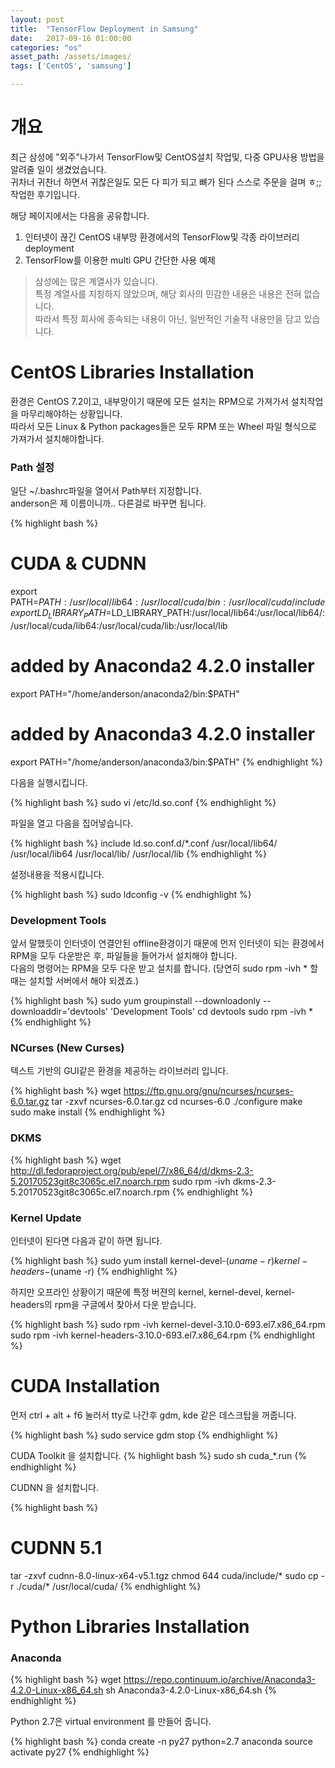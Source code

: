 ```yaml
---
layout: post
title:  "TensorFlow Deployment in Samsung"
date:   2017-09-16 01:00:00
categories: "os"
asset_path: /assets/images/
tags: ['CentOS', 'samsung']

---
```


# 개요

최근 삼성에 "외주"나가서 TensorFlow및 CentOS설치 작업및, 다중 GPU사용 방법을 알려줄 일이 생겼었습니다.<br>
귀차너 귀찬너 하면서 귀찮은일도 모든 다 피가 되고 뼈가 된다 스스로 주문을 걸며 ㅎ;; 작업한 후기입니다.<br>

해당 페이지에서는 다음을 공유합니다.

1. 인터넷이 끊긴 CentOS 내부망 환경에서의 TensorFlow및 각종 라이브러리 deployment
2. TensorFlow를 이용한 multi GPU 간단한 사용 예제

> 삼성에는 많은 계열사가 있습니다.<br>
> 특정 계열사를 지칭하지 않았으며, 해당 회사의 민감한 내용은 내용은 전혀 없습니다. <br>
> 따라서 특정 회사에 종속되는 내용이 아닌, 일반적인 기술적 내용만을 담고 있습니다.


# CentOS Libraries Installation

환경은 CentOS 7.2이고, 내부망이기 때문에 모든 설치는 RPM으로 가져가서 설치작업을 마무리해야하는 상황입니다. <br>
따라서 모든 Linux & Python packages들은 모두 RPM 또는 Wheel 파일 형식으로 가져가서 설치해야합니다.

### Path 설정

일단 ~/.bashrc파일을 열어서 Path부터 지정합니다.<br>
anderson은 제 이름이니까.. 다른걸로 바꾸면 됩니다.

{% highlight bash %}
# CUDA & CUDNN
export PATH=$PATH:/usr/local/lib64:/usr/local/cuda/bin:/usr/local/cuda/include
export LD_LIBRARY_PATH=$LD_LIBRARY_PATH:/usr/local/lib64:/usr/local/lib64/:/usr/local/cuda/lib64:/usr/local/cuda/lib:/usr/local/lib

# added by Anaconda2 4.2.0 installer
export PATH="/home/anderson/anaconda2/bin:$PATH"

# added by Anaconda3 4.2.0 installer
export PATH="/home/anderson/anaconda3/bin:$PATH"
{% endhighlight %}


다음을 실행시킵니다.

{% highlight bash %}
sudo vi /etc/ld.so.conf
{% endhighlight %}

파일을 열고 다음을 집어넣습니다.

{% highlight bash %}
include ld.so.conf.d/*.conf
/usr/local/lib64/
/usr/local/lib64
/usr/local/lib/
/usr/local/lib
{% endhighlight %}

설정내용을 적용시킵니다.

{% highlight bash %}
sudo ldconfig -v
{% endhighlight %}

### Development Tools

앞서 말했듯이 인터넷이 연결안된 offline환경이기 때문에 먼저 인터넷이 되는 환경에서 RPM을 모두 다운받은 후, 파일들을 들어가서 설치해야 합니다.<br>
다음의 명령어는 RPM을 모두 다운 받고 설치를 합니다. (당연히 sudo rpm -ivh \* 할때는 설치할 서버에서 해야 되겠죠.)

{% highlight bash %}
sudo yum groupinstall --downloadonly --downloaddir='devtools' 'Development Tools'
cd devtools
sudo rpm -ivh *
{% endhighlight %}

### NCurses (New Curses)

텍스트 기반의 GUI같은 환경을 제공하는 라이브러리 입니다.

{% highlight bash %}
wget https://ftp.gnu.org/gnu/ncurses/ncurses-6.0.tar.gz
tar -zxvf ncurses-6.0.tar.gz
cd ncurses-6.0
./configure
make
sudo make install
{% endhighlight %}


### DKMS

{% highlight bash %}
wget http://dl.fedoraproject.org/pub/epel/7/x86_64/d/dkms-2.3-5.20170523git8c3065c.el7.noarch.rpm
sudo rpm -ivh dkms-2.3-5.20170523git8c3065c.el7.noarch.rpm
{% endhighlight %}

### Kernel Update

인터넷이 된다면 다음과 같이 하면 됩니다.

{% highlight bash %}
sudo yum install kernel-devel-$(uname -r) kernel-headers-$(uname -r)
{% endhighlight %}

하지만 오프라인 상황이기 때문에 특정 버젼의 kernel, kernel-devel, kernel-headers의 rpm을 구글에서 찾아서 다운 받습니다.

{% highlight bash %}
sudo rpm -ivh kernel-devel-3.10.0-693.el7.x86_64.rpm
sudo rpm -ivh kernel-headers-3.10.0-693.el7.x86_64.rpm
{% endhighlight %}


# CUDA Installation

먼저 ctrl + alt + f6 눌러서 tty로 나간후 gdm, kde 같은 데스크탑을 꺼줍니다.

{% highlight bash %}
sudo service gdm stop
{% endhighlight %}

CUDA Toolkit 을 설치합니다.
{% highlight bash %}
sudo sh cuda_*.run
{% endhighlight %}

CUDNN 을 설치합니다.

{% highlight bash %}
# CUDNN 5.1
tar -zxvf cudnn-8.0-linux-x64-v5.1.tgz
chmod 644 cuda/include/*
sudo cp -r ./cuda/* /usr/local/cuda/
{% endhighlight %}


# Python Libraries Installation

### Anaconda

{% highlight bash %}
wget https://repo.continuum.io/archive/Anaconda3-4.2.0-Linux-x86_64.sh
sh Anaconda3-4.2.0-Linux-x86_64.sh
{% endhighlight %}

Python 2.7은 virtual environment 를 만들어 줍니다.

{% highlight bash %}
conda create -n py27 python=2.7 anaconda
source activate py27
{% endhighlight %}

